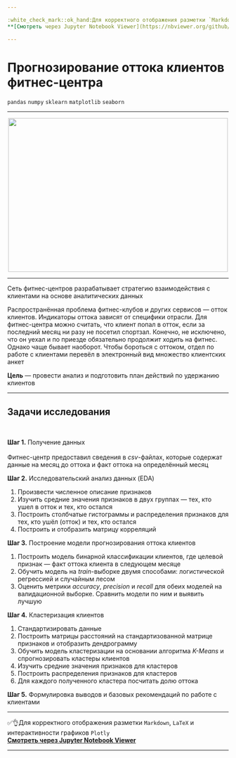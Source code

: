 ```yaml
---

:white_check_mark::ok_hand:Для корректного отображения разметки `Markdown`, `LaTeX` и интерактивности графиков `Plotly` </br>
**[Cмотреть через Jupyter Notebook Viewer](https://nbviewer.org/github/NikitaGirya/YaP_DA_2021/blob/main/11_predicting_customer_churn/Girya_predicting_customer_churn.ipynb)**

---
```


# Прогнозирование оттока клиентов фитнес-центра

`pandas`  `numpy`  `sklearn`  `matplotlib`  `seaborn`

---

<p align='center'>
  <img src='https://riseapps.co/wp-content/uploads/2020/10/Cover-1024x768.png' width=500 height=350 />
</p>

---

Сеть фитнес-центров разрабатывает стратегию взаимодействия с клиентами на основе аналитических данных

Распространённая проблема фитнес-клубов и других сервисов — отток клиентов. Индикаторы оттока зависят от специфики отрасли. Для фитнес-центра можно считать, что клиент попал в отток, если за последний месяц ни разу не посетил спортзал. Конечно, не исключено, что он уехал и по приезде обязательно продолжит ходить на фитнес. Однако чаще бывает наоборот. Чтобы бороться с оттоком, отдел по работе с клиентами перевёл в электронный вид множество клиентских анкет 

**Цель** — провести анализ и подготовить план действий по удержанию клиентов

---

## Задачи исследования

<br/>

**Шаг 1.** Получение данных <br/> <br/> 
Фитнес-центр предоставил сведения в *csv*-файлах, которые содержат данные на месяц до оттока и факт оттока на определённый месяц

**Шаг 2.** Исследовательский анализ данных (EDA)
1. Произвести численное описание признаков
2. Изучить средние значения признаков в двух группах — тех, кто ушел в отток и тех, кто остался
3. Построить столбчатые гистограммы и распределения признаков для тех, кто ушёл (отток) и тех, кто остался
4. Построить и отобразить матрицу корреляций

**Шаг 3.** Построение модели прогнозирования оттока клиентов
1. Построить модель бинарной классификации клиентов, где целевой признак — факт оттока клиента в следующем месяце
2. Обучить модель на *train*-выборке двумя способами: логистической регрессией и случайным лесом
3. Оценить метрики *accuracy*, *precision* и *recall* для обеих моделей на валидационной выборке. Сравнить модели по ним и выявить лучшую

**Шаг 4.** Кластеризация клиентов
1. Стандартизировать данные
2. Построить матрицы расстояний на стандартизованной матрице признаков и отобразить дендрограмму
3. Обучить модель кластеризации на основании алгоритма *K-Means* и спрогнозировать кластеры клиентов
4. Изучить средние значения признаков для кластеров
5. Построить распределения признаков для кластеров
6. Для каждого полученного кластера посчитать долю оттока

**Шаг 5.** Формулировка выводов и базовых рекомендаций по работе с клиентами

---

:white_check_mark::ok_hand:Для корректного отображения разметки `Markdown`, `LaTeX` и интерактивности графиков `Plotly` </br>
**[Cмотреть через Jupyter Notebook Viewer](https://nbviewer.org/github/NikitaGirya/YaP_DA_2021/blob/main/11_predicting_customer_churn/Girya_predicting_customer_churn.ipynb)**

---
